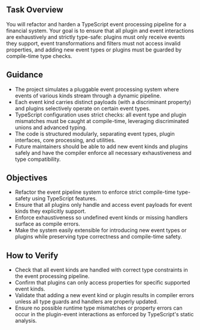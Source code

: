 ## Task Overview
You will refactor and harden a TypeScript event processing pipeline for a financial system. Your goal is to ensure that all plugin and event interactions are exhaustively and strictly type-safe: plugins must only receive events they support, event transformations and filters must not access invalid properties, and adding new event types or plugins must be guarded by compile-time type checks.

## Guidance  
- The project simulates a pluggable event processing system where events of various kinds stream through a dynamic pipeline.
- Each event kind carries distinct payloads (with a discriminant property) and plugins selectively operate on certain event types.
- TypeScript configuration uses strict checks: all event type and plugin mismatches must be caught at compile-time, leveraging discriminated unions and advanced typing.
- The code is structured modularly, separating event types, plugin interfaces, core processing, and utilities. 
- Future maintainers should be able to add new event kinds and plugins safely and have the compiler enforce all necessary exhaustiveness and type compatibility.

## Objectives
- Refactor the event pipeline system to enforce strict compile-time type-safety using TypeScript features.
- Ensure that all plugins only handle and access event payloads for event kinds they explicitly support.
- Enforce exhaustiveness so undefined event kinds or missing handlers surface as compile errors.
- Make the system easily extensible for introducing new event types or plugins while preserving type correctness and compile-time safety.

## How to Verify
- Check that all event kinds are handled with correct type constraints in the event processing pipeline.
- Confirm that plugins can only access properties for specific supported event kinds.
- Validate that adding a new event kind or plugin results in compiler errors unless all type guards and handlers are properly updated.
- Ensure no possible runtime type mismatches or property errors can occur in the plugin-event interactions as enforced by TypeScript's static analysis.